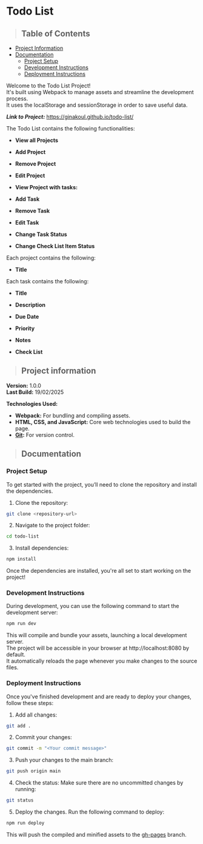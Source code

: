 # Todo List

> ## Table of Contents
- [Project Information](#project-information)
- [Documentation](#documentation)
    - [Project Setup](#project-setup)
    - [Development Instructions](#development-instructions)
    - [Deployment Instructions](#deployment-instructions)

Welcome to the Todo List Project!\
It's built using Webpack to manage assets and streamline the development process.\
It uses the localStorage and sessionStorage in order to save useful data.

***Link to Project:*** https://ginakoul.github.io/todo-list/

The Todo List contains the following functionalities:

- **View all Projects**

- **Add Project**

- **Remove Project**

- **Edit Project**

- **View Project with tasks:**

- **Add Task**

- **Remove Task**

- **Edit Task**

- **Change Task Status**

- **Change Check List Item Status**

Each project contains the following:

- **Title**

Each task contains the following:

- **Title**

- **Description**

- **Due Date**

- **Priority**

- **Notes**

- **Check List**

> ## Project information

**Version:** 1.0.0\
**Last Build:** 19/02/2025

**Technologies Used:**

- **Webpack:** For bundling and compiling assets.
- **HTML, CSS, and JavaScript:** Core web technologies used to build the page.
- **[Git](https://pages.github.com/):** For version control.

> ## Documentation

### Project Setup

To get started with the project, you’ll need to clone the repository and install the dependencies.

1. Clone the repository:

```bash
git clone <repository-url>
```

2. Navigate to the project folder:

```bash
cd todo-list
```

3. Install dependencies:

```bash
npm install
```

Once the dependencies are installed, you're all set to start working on the project!

### Development Instructions

During development, you can use the following command to start the development server:

```bash
npm run dev
```

This will compile and bundle your assets, launching a local development server.\
The project will be accessible in your browser at http://localhost:8080 by default.\
It automatically reloads the page whenever you make changes to the source files.

### Deployment Instructions

Once you've finished development and are ready to deploy your changes, follow these steps:

1. Add all changes:

```bash
git add .
```

2. Commit your changes:

```bash
git commit -m "<Your commit message>"
```

3. Push your changes to the main branch:

```bash
git push origin main
```

4. Check the status: Make sure there are no uncommitted changes by running:

```bash
git status
```

5. Deploy the changes. Run the following command to deploy:

```bash
npm run deploy
```

This will push the compiled and minified assets to the [gh-pages](https://github.com/GinaKoul/todo-list/tree/gh-pages) branch.
